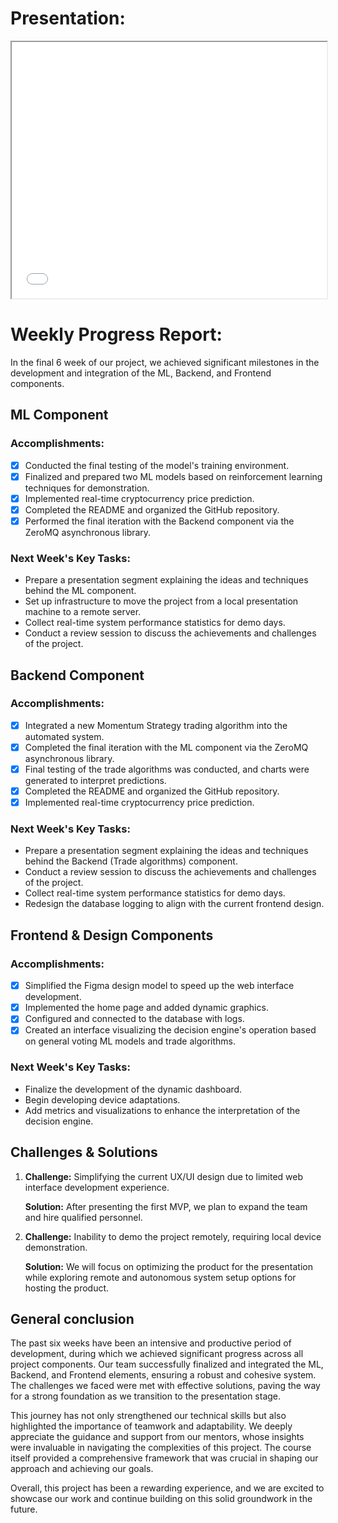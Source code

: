 # Presentation:

<iframe src="/2024/ATS/ATS_presentation_Demo_Day.pdf" width="100%" height="410px"></iframe>

# Weekly Progress Report:

In the final 6 week of our project, we achieved significant milestones in the development and integration of the ML, Backend, and Frontend components.

## ML Component

### Accomplishments:

* [X] Conducted the final testing of the model's training environment.
* [X] Finalized and prepared two ML models based on reinforcement learning techniques for demonstration.
* [X] Implemented real-time cryptocurrency price prediction.
* [X] Completed the README and organized the GitHub repository.
* [X] Performed the final iteration with the Backend component via the ZeroMQ asynchronous library.

### Next Week's Key Tasks:

* Prepare a presentation segment explaining the ideas and techniques behind the ML component.
* Set up infrastructure to move the project from a local presentation machine to a remote server.
* Collect real-time system performance statistics for demo days.
* Conduct a review session to discuss the achievements and challenges of the project.

## Backend Component

### Accomplishments:

* [X] Integrated a new Momentum Strategy trading algorithm into the automated system.
* [X] Completed the final iteration with the ML component via the ZeroMQ asynchronous library.
* [X] Final testing of the trade algorithms was conducted, and charts were generated to interpret predictions.
* [X] Completed the README and organized the GitHub repository.
* [X] Implemented real-time cryptocurrency price prediction.

### Next Week's Key Tasks:

* Prepare a presentation segment explaining the ideas and techniques behind the Backend (Trade algorithms) component.
* Conduct a review session to discuss the achievements and challenges of the project.
* Collect real-time system performance statistics for demo days.
* Redesign the database logging to align with the current frontend design.

## Frontend & Design Components

### Accomplishments:

* [X] Simplified the Figma design model to speed up the web interface development.
* [X] Implemented the home page and added dynamic graphics.
* [X] Configured and connected to the database with logs.
* [X] Created an interface visualizing the decision engine's operation based on general voting ML models and trade algorithms.

### Next Week's Key Tasks:

* Finalize the development of the dynamic dashboard.
* Begin developing device adaptations.
* Add metrics and visualizations to enhance the interpretation of the decision engine.

## Challenges & Solutions

1. **Challenge:** Simplifying the current UX/UI design due to limited web interface development experience.

   **Solution:** After presenting the first MVP, we plan to expand the team and hire qualified personnel.
2. **Challenge:** Inability to demo the project remotely, requiring local device demonstration.

   **Solution:** We will focus on optimizing the product for the presentation while exploring remote and autonomous system setup options for hosting the product.

## General conclusion

The past six weeks have been an intensive and productive period of development, during which we achieved significant progress across all project components. Our team successfully finalized and integrated the ML, Backend, and Frontend elements, ensuring a robust and cohesive system. The challenges we faced were met with effective solutions, paving the way for a strong foundation as we transition to the presentation stage.

This journey has not only strengthened our technical skills but also highlighted the importance of teamwork and adaptability. We deeply appreciate the guidance and support from our mentors, whose insights were invaluable in navigating the complexities of this project. The course itself provided a comprehensive framework that was crucial in shaping our approach and achieving our goals.

Overall, this project has been a rewarding experience, and we are excited to showcase our work and continue building on this solid groundwork in the future.

